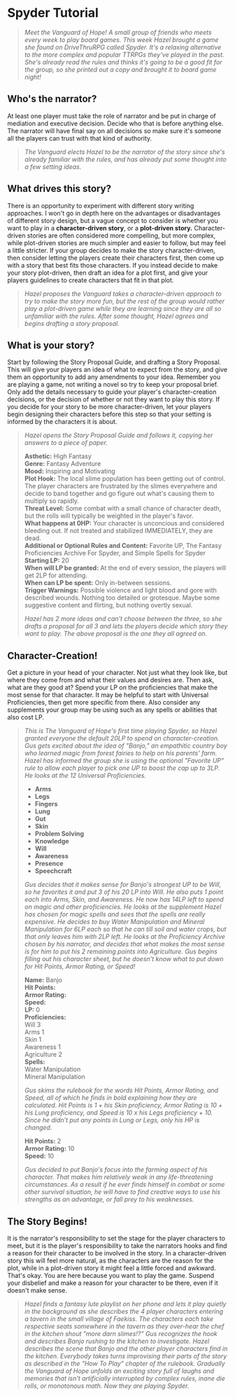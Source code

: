 # Spyder Tutorial

> *Meet the Vanguard of Hope! A small group of friends who meets every week to play board games. This week Hazel brought a game she found on DriveThruRPG called Spyder. It's a relaxing alternative to the more complex and popular TTRPGs they've played in the past. She's already read the rules and thinks it's going to be a good fit for the group, so she printed out a copy and brought it to board game night!*

## Who's the narrator?
At least one player must take the role of narrator and be put in charge of mediation and executive decision. Decide who that is before anything else. The narrator will have final say on all decisions so make sure it's someone all the players can trust with that kind of authority.

> *The Vanguard elects Hazel to be the narrator of the story since she's already familiar with the rules, and has already put some thought into a few setting ideas.*

## What drives this story?
There is an opportunity to experiment with different story writing approaches. I won't go in depth here on the advantages or disadvantages of different story design, but a vague concept to consider is whether you want to play in a **character-driven story**, or a **plot-driven story.** Character-driven stories are often considered more compelling, but more complex, while plot-driven stories are much simpler and easier to follow, but may feel a little stricter. If your group decides to make the story character-driven, then consider letting the players create their characters first, then come up with a story that best fits those characters. If you instead decide to make your story plot-driven, then draft an idea for a plot first, and give your players guidelines to create characters that fit in that plot.

> *Hazel proposes the Vanguard takes a character-driven approach to try to make the story more fun, but the rest of the group would rather play a plot-driven game while they are learning since they are all so unfamiliar with the rules. After some thought, Hazel agrees and begins drafting a story proposal.*

## What is your story?
Start by following the Story Proposal Guide, and drafting a Story Proposal. This will give your players an idea of what to expect from the story, and give them an opportunity to add any amendments to your idea. Remember you are playing a game, not writing a novel so try to keep your proposal brief. Only add the details necessary to guide your player's character-creation decisions, or the decision of whether or not they want to play this story. If you decide for your story to be more character-driven, let your players begin designing their characters before this step so that your setting is informed by the characters it is about.

> *Hazel opens the Story Proposal Guide and follows it, copying her answers to a piece of paper.*
> 
> **Asthetic:** High Fantasy<br/>
> **Genre:** Fantasy Adventure<br/>
> **Mood:** Inspiring and Motivating<br/>
> **Plot Hook:** The local slime population has been getting out of control. The player characters are frustrated by the slimes everywhere and decide to band together and go figure out what's causing them to multiply so rapidly.<br/>
> **Threat Level:** Some combat with a small chance of character death, but the rolls will typically be weighted in the player's favor.<br/>
> **What happens at 0HP:** Your character is unconcious and considered bleeding out. If not treated and stabilized IMMEDIATELY, they are dead.<br/>
> **Additional or Optional Rules and Content:** Favorite UP, The Fantasy Proficiencies Archive For Spyder, and Simple Spells for Spyder<br/>
> **Starting LP:** 20<br/>
> **When will LP be granted:** At the end of every session, the players will get 2LP for attending.<br/>
> **When can LP be spent:** Only in-between sessions.<br/>
> **Trigger Warnings:** Possible violence and light blood and gore with described wounds. Nothing too detailed or grotesque. Maybe some suggestive content and flirting, but nothing overtly sexual.<br/>
>
> *Hazel has 2 more ideas and can't choose between the three, so she drafts a proposal for all 3 and lets the players decide which story they want to play. The above proposal is the one they all agreed on.*

## Character-Creation!
Get a picture in your head of your character. Not just what they look like, but where they come from and what their values and desires are. Then ask, what are they good at? Spend your LP on the proficiencies that make the most sense for that character. It may be helpful to start with Universal Proficiencies, then get more specific from there. Also consider any supplements your group may be using such as any spells or abilities that also cost LP.

> *This is The Vanguard of Hope's first time playing Spyder, so Hazel granted everyone the default 20LP to spend on character-creation. Gus gets excited about the idea of "Banjo," an empathitic country boy who learned magic from forest fairies to help on his parents' farm. Hazel has informed the group she is using the optional "Favorite UP" rule to allow each player to pick one UP to boost the cap up to 3LP. He looks at the 12 Universal Proficiencies.*
>
> * **Arms**
> * **Legs**
> * **Fingers**
> * **Lung**
> * **Gut**
> * **Skin**
> * **Problem Solving**
> * **Knowledge**
> * **Will**
> * **Awareness**
> * **Presence**
> * **Speechcraft**
>
> *Gus decides that it makes sense for Banjo's strongest UP to be Will, so he favorites it and put 3 of his 20 LP into Will. He also puts 1 point each into Arms, Skin, and Awareness. He now has 14LP left to spend on magic and other proficiencies. He looks at the supplement Hazel has chosen for magic spells and sees that the spells are really expensive. He decides to buy Water Manipulation and Mineral Manipulation for 6LP each so that he can till soil and water crops, but that only leaves him with 2LP left. He looks at the Proficiency Archive chosen by his narrator, and decides that what makes the most sense is for him to put his 2 remaining points into Agriculture.*
> *Gus begins filling out his character sheet, but he doesn't know what to put down for Hit Points, Armor Rating, or Speed!*
>
>  **Name:** Banjo<br/>
>  **Hit Points:**<br/>
>  **Armor Rating:**<br/>
>  **Speed:**<br/>
>  **LP:** 0<br/>
>  **Proficiencies:**<br/>
>  Will 3<br/>
>  Arms 1<br/>
>  Skin 1<br/>
>  Awareness 1<br/>
>  Agriculture 2<br/>
>  **Spells:**<br/>
>  Water Manipulation<br/>
>  Mineral Manipulation
>  
>  *Gus skims the rulebook for the words Hit Points, Armor Rating, and Speed, all of which he finds in bold explaining how they are calculated. Hit Points is 1 + his Skin proficiency, Armor Rating is 10 + his Lung proficiency, and Speed is 10 x his Legs proficiency + 10. Since he didn't put any points in Lung or Legs, only his HP is changed.*
>  
>  **Hit Points:** 2<br/>
>  **Armor Rating:** 10<br/>
>  **Speed:** 10
>  
>  *Gus decided to put Banjo's focus into the farming aspect of his character. That makes him relatively weak in any life-threatening circumstances. As a result if he ever finds himself in combat or some other survival situation, he will have to find creative ways to use his strengths as an advantage, or fall prey to his weaknesses.*

## The Story Begins!
It is the narrator's responsibility to set the stage for the player characters to meet, but it is the player's responsibility to take the narrators hooks and find a reason for their character to be involved in the story. In a character-driven story this will feel more natural, as the characters are the reason for the plot, while in a plot-driven story it might feel a little forced and awkward. That's okay. You are here because you want to play the game. Suspend your disbelief and make a reason for your character to be there, even if it doesn't make sense.

> *Hazel finds a fantasy lute playlist on her phone and lets it play quietly in the background as she describes the 4 player characters entering a tavern in the small village of Faekiss. The characters each take respective seats somewhere in the tavern as they over-hear the chef in the kitchen shout "more darn slimes!?" Gus recognizes the hook and describes Banjo rushing to the kitchen to investigate. Hazel describes the scene that Banjo and the other player characters find in the kitchen. Everybody takes turns improvising their parts of the story as described in the "How To Play" chapter of the rulebook. Gradually the Vanguard of Hope unfolds an exciting story full of laughs and memories that isn't artificially interrupted by complex rules, inane die rolls, or monotonous math. Now they are playing Spyder.*
